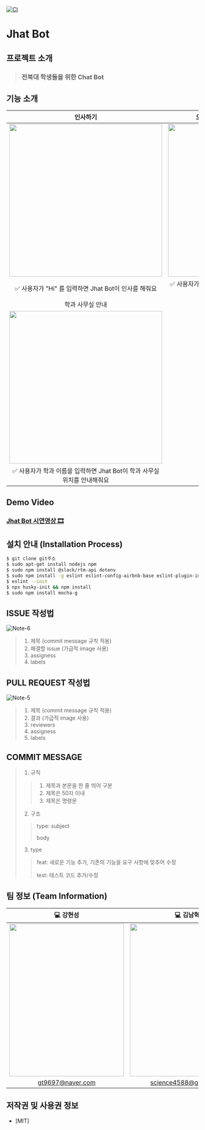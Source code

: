[![CI](https://github.com/hyeonseongkang/OpenSource_Lecture_project/actions/workflows/feature_test.yml/badge.svg)](https://github.com/hyeonseongkang/OpenSource_Lecture_project/actions/workflows/feature_test.yml)
# Jhat Bot

## 프로젝트 소개
> ### 전북대 학생들을 위한 <b>Chat Bot</b>

## 기능 소개

| 인사하기 | 오늘 진수당 중식 메뉴 안내 및 평가(1) | 오늘 진수당 중식 메뉴 안내 및 평가(2)
|:-:|:-:|:-:|
|<img src="https://user-images.githubusercontent.com/68272971/202896729-bfc6ca65-d9f4-4f7d-94fe-7419bba13d7d.png" height=400px width=400px>|<img src="https://user-images.githubusercontent.com/68272971/202897119-0786e822-ce0b-4cb5-9f16-08161550e2ca.png" height=400px width=400px>|<img src="https://user-images.githubusercontent.com/68272971/202896801-7f858fce-9066-45c4-8f73-1a55eed8240c.png" height=400px width=400px>|
 ✅ 사용자가 "Hi" 를 입력하면 Jhat Bot이 인사를 해줘요 |  ✅ 사용자가 "오늘 밥 뭐야" 를 입력하면 Jhat Bot이 진수당 중식 메뉴를 알려줘요 | ✅ 오늘이 토, 일요일인 경우는 예외처리 됩니다 |   
| 학과 사무실 안내 | 
|<img src="https://user-images.githubusercontent.com/68272971/202897465-0a0db921-9906-4972-a033-299557d0bb9f.png" height=400px width=400px>|
 ✅ 사용자가 학과 이름을 입력하면 Jhat Bot이 학과 사무실 위치를 안내해줘요 | 

##  Demo Video

### [Jhat Bot 시연영상 🎞](https://youtu.be/0gSpb_W9Nyk)


## 설치 안내 (Installation Process)
```bash
$ git clone git주소
$ sudo apt-get install nodejs npm
$ sudo npm install @slack/rtm-api dotenv
$ sudo npm install -g eslint eslint-config-airbnb-base eslint-plugin-import
$ eslint --init
$ npx husky-init && npm install
$ sudo npm install mocha-g
```
## ISSUE 작성법
![Note-6](https://user-images.githubusercontent.com/68272971/202899110-dd1c4d08-3f9c-4bf3-8e39-faa5a4749fe8.jpg)
> 1. 제목 (commit message 규칙 적용)
> 2. 해결할 issue (가급적 image 사용)
> 3. assigness
> 4. labels

## PULL REQUEST 작성법
![Note-5](https://user-images.githubusercontent.com/68272971/202899106-fdf07b16-1154-43a6-a8f3-94913732e618.jpg)
> 1. 제목 (commit message 규칙 적용)
> 2. 결과 (가급적 image 사용)
> 3. reviewers
> 4. assigness
> 5. labels

## COMMIT MESSAGE 
> 1. 규칙
> > 1. 제목과 본문을 한 줄 띄어 구분
> > 2. 제목은 50자 이내
> > 3. 제목은 명령문
> 2. 구조
> > type: subject
> > 
> > body
> 3. type
> > feat: 새로운 기능 추가, 기존의 기능을 요구 사항에 맞추어 수정
> > 
> > test: 테스트 코드 추가/수정

## 팀 정보 (Team Information)

| 💻 강현성  | 💻 김남혁  | 
|:-:|:-:|
|<img src="https://user-images.githubusercontent.com/68272971/180025878-7d63ad80-e823-4163-bbfd-4037e416fc35.JPG" height=400px width=300px>|<img src="https://user-images.githubusercontent.com/68272971/202898820-22254f1e-682a-4a9f-b671-44ff30176af4.png" height=400px width=300px>||
 gt9697@naver.com |  science4588@gmail.com |    



## 저작권 및 사용권 정보 
 * [MIT]
